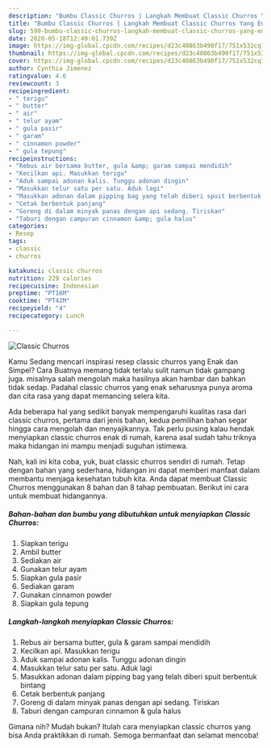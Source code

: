 ```yaml
---
description: "Bumbu Classic Churros | Langkah Membuat Classic Churros Yang Enak Dan Mudah"
title: "Bumbu Classic Churros | Langkah Membuat Classic Churros Yang Enak Dan Mudah"
slug: 599-bumbu-classic-churros-langkah-membuat-classic-churros-yang-enak-dan-mudah
date: 2020-05-18T12:49:01.739Z
image: https://img-global.cpcdn.com/recipes/d23c40863b490f17/751x532cq70/classic-churros-foto-resep-utama.jpg
thumbnail: https://img-global.cpcdn.com/recipes/d23c40863b490f17/751x532cq70/classic-churros-foto-resep-utama.jpg
cover: https://img-global.cpcdn.com/recipes/d23c40863b490f17/751x532cq70/classic-churros-foto-resep-utama.jpg
author: Cynthia Jimenez
ratingvalue: 4.6
reviewcount: 3
recipeingredient:
- " terigu"
- " butter"
- " air"
- " telur ayam"
- " gula pasir"
- " garam"
- " cinnamon powder"
- " gula tepung"
recipeinstructions:
- "Rebus air bersama butter, gula &amp; garam sampai mendidih"
- "Kecilkan api. Masukkan terigu"
- "Aduk sampai adonan kalis. Tunggu adonan dingin"
- "Masukkan telur satu per satu. Aduk lagi"
- "Masukkan adonan dalam pipping bag yang telah diberi spuit berbentuk bintang"
- "Cetak berbentuk panjang"
- "Goreng di dalam minyak panas dengan api sedang. Tiriskan"
- "Taburi dengan campuran cinnamon &amp; gula halus"
categories:
- Resep
tags:
- classic
- churros

katakunci: classic churros 
nutrition: 229 calories
recipecuisine: Indonesian
preptime: "PT16M"
cooktime: "PT42M"
recipeyield: "4"
recipecategory: Lunch

---
```



![Classic Churros](https://img-global.cpcdn.com/recipes/d23c40863b490f17/751x532cq70/classic-churros-foto-resep-utama.jpg)

Kamu Sedang mencari inspirasi resep classic churros yang Enak dan Simpel? Cara Buatnya memang tidak terlalu sulit namun tidak gampang juga. misalnya salah mengolah maka hasilnya akan hambar dan bahkan tidak sedap. Padahal classic churros yang enak seharusnya punya aroma dan cita rasa yang dapat memancing selera kita.



Ada beberapa hal yang sedikit banyak mempengaruhi kualitas rasa dari classic churros, pertama dari jenis bahan, kedua pemilihan bahan segar hingga cara mengolah dan menyajikannya. Tak perlu pusing kalau hendak menyiapkan classic churros enak di rumah, karena asal sudah tahu triknya maka hidangan ini mampu menjadi suguhan istimewa.


Nah, kali ini kita coba, yuk, buat classic churros sendiri di rumah. Tetap dengan bahan yang sederhana, hidangan ini dapat memberi manfaat dalam membantu menjaga kesehatan tubuh kita. Anda dapat membuat Classic Churros menggunakan 8 bahan dan 8 tahap pembuatan. Berikut ini cara untuk membuat hidangannya.

<!--inarticleads1-->

##### Bahan-bahan dan bumbu yang dibutuhkan untuk menyiapkan Classic Churros:

1. Siapkan  terigu
1. Ambil  butter
1. Sediakan  air
1. Gunakan  telur ayam
1. Siapkan  gula pasir
1. Sediakan  garam
1. Gunakan  cinnamon powder
1. Siapkan  gula tepung




<!--inarticleads2-->

##### Langkah-langkah menyiapkan Classic Churros:

1. Rebus air bersama butter, gula &amp; garam sampai mendidih
1. Kecilkan api. Masukkan terigu
1. Aduk sampai adonan kalis. Tunggu adonan dingin
1. Masukkan telur satu per satu. Aduk lagi
1. Masukkan adonan dalam pipping bag yang telah diberi spuit berbentuk bintang
1. Cetak berbentuk panjang
1. Goreng di dalam minyak panas dengan api sedang. Tiriskan
1. Taburi dengan campuran cinnamon &amp; gula halus




Gimana nih? Mudah bukan? Itulah cara menyiapkan classic churros yang bisa Anda praktikkan di rumah. Semoga bermanfaat dan selamat mencoba!

